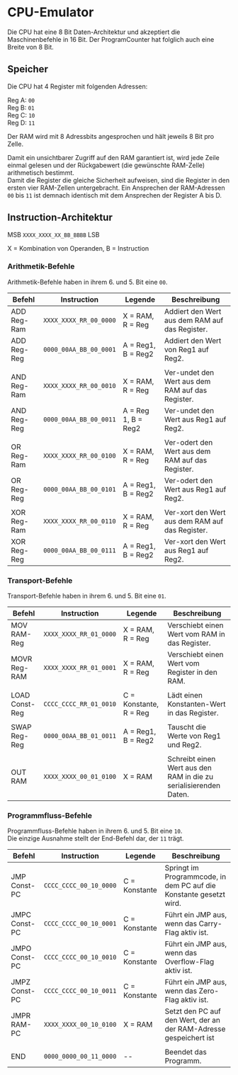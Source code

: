 # CPU-Emulator

Die CPU hat eine 8 Bit Daten-Architektur und akzeptiert die Maschinenbefehle in 16 Bit.
Der ProgramCounter hat folglich auch eine Breite von 8 Bit.

## Speicher

Die CPU hat 4 Register mit folgenden Adressen:

Reg A: `00` <br>
Reg B: `01` <br>
Reg C: `10` <br>
Reg D: `11` <br>

Der RAM wird mit 8 Adressbits angesprochen und hält jeweils 8 Bit pro Zelle.

Damit ein unsichtbarer Zugriff auf den RAM garantiert ist, wird jede Zeile einmal gelesen und der Rückgabewert (die
gewünschte RAM-Zelle) arithmetisch bestimmt. <br>
Damit die Register die gleiche Sicherheit aufweisen, sind die Register in den ersten vier RAM-Zellen untergebracht.
Ein Ansprechen der RAM-Adressen `00` bis `11` ist demnach identisch mit dem Ansprechen der Register A bis D.

## Instruction-Architektur

MSB `XXXX_XXXX_XX_BB_BBBB` LSB

X = Kombination von Operanden, B = Instruction

### Arithmetik-Befehle

Arithmetik-Befehle haben in ihrem 6. und 5. Bit eine `00`.

| Befehl      | Instruction            | Legende             | Beschreibung                                     |
|-------------|------------------------|---------------------|--------------------------------------------------|
| ADD Reg-Ram | `XXXX_XXXX_RR_00_0000` | X = RAM, R = Reg    | Addiert den Wert aus dem RAM auf das Register.   |
| ADD Reg-Reg | `0000_00AA_BB_00_0001` | A = Reg1, B = Reg2  | Addiert den Wert von Reg1 auf Reg2.              |
|             |                        |                     |                                                  |
| AND Reg-Ram | `XXXX_XXXX_RR_00_0010` | X = RAM, R = Reg    | Ver-undet den Wert aus dem RAM auf das Register. |
| AND Reg-Reg | `0000_00AA_BB_00_0011` | A = Reg 1, B = Reg2 | Ver-undet den Wert aus Reg1 auf Reg2.            |
|             |                        |                     |                                                  |
| OR Reg-Ram  | `XXXX_XXXX_RR_00_0100` | X = RAM, R = Reg    | Ver-odert den Wert aus dem RAM auf das Register. |
| OR Reg-Reg  | `0000_00AA_BB_00_0101` | A = Reg1, B = Reg2  | Ver-odert den Wert aus Reg1 auf Reg2.            |
|             |                        |                     |                                                  |
| XOR Reg-Ram | `XXXX_XXXX_RR_00_0110` | X = RAM, R = Reg    | Ver-xort den Wert aus dem RAM auf das Register.  |
| XOR Reg-Reg | `0000_00AA_BB_00_0111` | A = Reg1, B = Reg2  | Ver-xort den Wert aus Reg1 auf Reg2.             |

### Transport-Befehle

Transport-Befehle haben in ihrem 6. und 5. Bit eine `01`.

| Befehl         | Instruction            | Legende                | Beschreibung                                                      |
|----------------|------------------------|------------------------|-------------------------------------------------------------------|
| MOV RAM-Reg    | `XXXX_XXXX_RR_01_0000` | X = RAM, R = Reg       | Verschiebt einen Wert vom RAM in das Register.                    |
| MOVR Reg-RAM   | `XXXX_XXXX_RR_01_0001` | X = RAM, R = Reg       | Verschiebt einen Wert vom Register in den RAM.                    |
|                |                        |                        |                                                                   |
| LOAD Const-Reg | `CCCC_CCCC_RR_01_0010` | C = Konstante, R = Reg | Lädt einen Konstanten-Wert in das Register.                       |
|                |                        |                        |                                                                   |
| SWAP Reg-Reg   | `0000_00AA_BB_01_0011` | A = Reg1, B = Reg2     | Tauscht die Werte von Reg1 und Reg2.                              |
|                |                        |                        |                                                                   |
| OUT RAM        | `XXXX_XXXX_00_01_0100` | X = RAM                | Schreibt einen Wert aus den RAM in die zu serialisierenden Daten. |

### Programmfluss-Befehle

Programmfluss-Befehle haben in ihrem 6. und 5. Bit eine `10`. <br>
Die einzige Ausnahme stellt der End-Befehl dar, der `11` trägt.

| Befehl        | Instruction            | Legende       | Beschreibung                                                       |
|---------------|------------------------|---------------|--------------------------------------------------------------------|
| JMP Const-PC  | `CCCC_CCCC_00_10_0000` | C = Konstante | Springt im Programmcode, in dem PC auf die Konstante gesetzt wird. |
| JMPC Const-PC | `CCCC_CCCC_00_10_0001` | C = Konstante | Führt ein JMP aus, wenn das Carry-Flag aktiv ist.                  |
| JMPO Const-PC | `CCCC_CCCC_00_10_0010` | C = Konstante | Führt ein JMP aus, wenn das Overflow-Flag aktiv ist.               |
| JMPZ Const-PC | `CCCC_CCCC_00_10_0011` | C = Konstante | Führt ein JMP aus, wenn das Zero-Flag aktiv ist.                   |
| JMPR RAM-PC   | `XXXX_XXXX_00_10_0100` | X = RAM       | Setzt den PC auf den Wert, der an der RAM-Adresse gespeichert ist  |
|               |                        |               |                                                                    |
| END           | `0000_0000_00_11_0000` | --            | Beendet das Programm.                                              |

